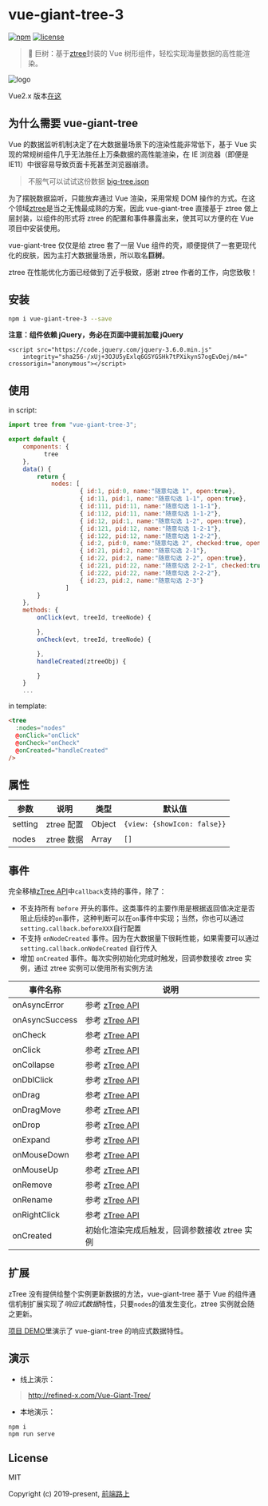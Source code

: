 # vue-giant-tree-3

[![npm](https://img.shields.io/npm/v/vue-giant-tree.svg)](https://www.npmjs.com/package/vue-giant-tree/) [![license](https://img.shields.io/github/license/tower1229/vue-giant-tree.svg)]()

> :deciduous_tree: 巨树：基于[ztree](https://github.com/zTree/zTree_v3)封装的 Vue 树形组件，轻松实现海量数据的高性能渲染。

![logo](https://refined-x.com/asset/vgt-preview.png)

Vue2.x 版本[在这](https://github.com/tower1229/Vue-Giant-Tree)

## 为什么需要 vue-giant-tree

Vue 的数据监听机制决定了在大数据量场景下的渲染性能非常低下，基于 Vue 实现的常规树组件几乎无法胜任上万条数据的高性能渲染，在 IE 浏览器（即便是 IE11）中很容易导致页面卡死甚至浏览器崩溃。

> 不服气可以试试这份数据 [big-tree.json](http://refined-x.com/Vue-Giant-Tree/mock/big-tree.json)

为了摆脱数据监听，只能放弃通过 Vue 渲染，采用常规 DOM 操作的方式。在这个领域[ztree](https://github.com/zTree/zTree_v3)是当之无愧最成熟的方案，因此 vue-giant-tree 直接基于 ztree 做上层封装，以组件的形式将 ztree 的配置和事件暴露出来，使其可以方便的在 Vue 项目中安装使用。

vue-giant-tree 仅仅是给 ztree 套了一层 Vue 组件的壳，顺便提供了一套更现代化的皮肤，因为主打大数据量场景，所以取名**巨树**。

ztree 在性能优化方面已经做到了近乎极致，感谢 ztree 作者的工作，向您致敬！

## 安装

```bash
npm i vue-giant-tree-3 --save
```

**注意：组件依赖 jQuery，务必在页面中提前加载 jQuery**

```
<script src="https://code.jquery.com/jquery-3.6.0.min.js"
    integrity="sha256-/xUj+3OJU5yExlq6GSYGSHk7tPXikynS7ogEvDej/m4=" crossorigin="anonymous"></script>
```

## 使用

in script:

```javascript
import tree from "vue-giant-tree-3";

export default {
	components: {
          tree
	},
	data() {
		return {
			nodes: [
                    { id:1, pid:0, name:"随意勾选 1", open:true},
                    { id:11, pid:1, name:"随意勾选 1-1", open:true},
                    { id:111, pid:11, name:"随意勾选 1-1-1"},
                    { id:112, pid:11, name:"随意勾选 1-1-2"},
                    { id:12, pid:1, name:"随意勾选 1-2", open:true},
                    { id:121, pid:12, name:"随意勾选 1-2-1"},
                    { id:122, pid:12, name:"随意勾选 1-2-2"},
                    { id:2, pid:0, name:"随意勾选 2", checked:true, open:true},
                    { id:21, pid:2, name:"随意勾选 2-1"},
                    { id:22, pid:2, name:"随意勾选 2-2", open:true},
                    { id:221, pid:22, name:"随意勾选 2-2-1", checked:true},
                    { id:222, pid:22, name:"随意勾选 2-2-2"},
                    { id:23, pid:2, name:"随意勾选 2-3"}
                ]
		}
	},
    methods: {
        onClick(evt, treeId, treeNode) {

        },
        onCheck(evt, treeId, treeNode) {

        },
        handleCreated(ztreeObj) {

        }
    }
	...
```

in template:

```html
<tree
  :nodes="nodes"
  @onClick="onClick"
  @onCheck="onCheck"
  @onCreated="handleCreated"
/>
```

## 属性

| 参数    | 说明       | 类型   | 默认值                      |
| ------- | ---------- | ------ | --------------------------- |
| setting | ztree 配置 | Object | `{view: {showIcon: false}}` |
| nodes   | ztree 数据 | Array  | `[]`                        |

## 事件

完全移植[zTree API](http://www.treejs.cn/v3/api.php)中`callback`支持的事件，除了：

- 不支持所有 `before` 开头的事件。这类事件的主要作用是根据返回值决定是否阻止后续的`on`事件，这种判断可以在`on`事件中实现；当然，你也可以通过`setting.callback.beforeXXX`自行配置
- 不支持 `onNodeCreated` 事件。因为在大数据量下很耗性能，如果需要可以通过 `setting.callback.onNodeCreated` 自行传入
- 增加 `onCreated` 事件。每次实例初始化完成时触发，回调参数接收 ztree 实例，通过 ztree 实例可以使用所有实例方法

| 事件名称       | 说明                                              |
| -------------- | ------------------------------------------------- |
| onAsyncError   | 参考 [zTree API](http://www.treejs.cn/v3/api.php) |
| onAsyncSuccess | 参考 [zTree API](http://www.treejs.cn/v3/api.php) |
| onCheck        | 参考 [zTree API](http://www.treejs.cn/v3/api.php) |
| onClick        | 参考 [zTree API](http://www.treejs.cn/v3/api.php) |
| onCollapse     | 参考 [zTree API](http://www.treejs.cn/v3/api.php) |
| onDblClick     | 参考 [zTree API](http://www.treejs.cn/v3/api.php) |
| onDrag         | 参考 [zTree API](http://www.treejs.cn/v3/api.php) |
| onDragMove     | 参考 [zTree API](http://www.treejs.cn/v3/api.php) |
| onDrop         | 参考 [zTree API](http://www.treejs.cn/v3/api.php) |
| onExpand       | 参考 [zTree API](http://www.treejs.cn/v3/api.php) |
| onMouseDown    | 参考 [zTree API](http://www.treejs.cn/v3/api.php) |
| onMouseUp      | 参考 [zTree API](http://www.treejs.cn/v3/api.php) |
| onRemove       | 参考 [zTree API](http://www.treejs.cn/v3/api.php) |
| onRename       | 参考 [zTree API](http://www.treejs.cn/v3/api.php) |
| onRightClick   | 参考 [zTree API](http://www.treejs.cn/v3/api.php) |
| onCreated      | 初始化渲染完成后触发，回调参数接收 ztree 实例     |

## 扩展

zTree 没有提供给整个实例更新数据的方法，vue-giant-tree 基于 Vue 的组件通信机制扩展实现了*响应式数据*特性，只要`nodes`的值发生变化，ztree 实例就会随之更新。

[项目 DEMO](https://github.com/tower1229/Vue-Giant-Tree/blob/master/src/App.vue)里演示了 vue-giant-tree 的响应式数据特性。

## 演示

- 线上演示：

> http://refined-x.com/Vue-Giant-Tree/

- 本地演示：

```
npm i
npm run serve
```

## License

MIT

Copyright (c) 2019-present, [前端路上](http://refined-x.com)
